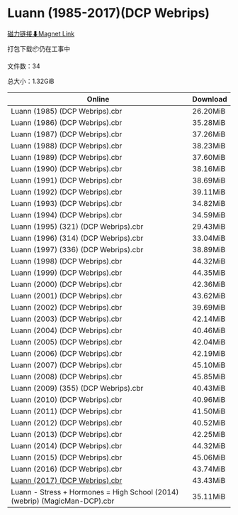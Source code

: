 # Luann (1985-2017)(DCP Webrips)

[磁力链接⬇Magnet Link](magnet:?xt=urn:btih:c995832ccdadecbc15004105a0c84a6942b5b070&dn=Luann%20%281985-2017%29%28DCP%20Webrips%29)

打包下载📦仍在工事中

文件数：34

总大小：1.32GiB

Online | Download
--- | ---
Luann (1985) (DCP Webrips).cbr | 26.20MiB
Luann (1986) (DCP Webrips).cbr | 35.28MiB
Luann (1987) (DCP Webrips).cbr | 37.26MiB
Luann (1988) (DCP Webrips).cbr | 38.23MiB
Luann (1989) (DCP Webrips).cbr | 37.60MiB
Luann (1990) (DCP Webrips).cbr | 38.16MiB
Luann (1991) (DCP Webrips).cbr | 38.69MiB
Luann (1992) (DCP Webrips).cbr | 39.11MiB
Luann (1993) (DCP Webrips).cbr | 34.82MiB
Luann (1994) (DCP Webrips).cbr | 34.59MiB
Luann (1995) (321) (DCP Webrips).cbr | 29.43MiB
Luann (1996) (314) (DCP Webrips).cbr | 33.04MiB
Luann (1997) (336) (DCP Webrips).cbr | 38.89MiB
Luann (1998) (DCP Webrips).cbr | 44.32MiB
Luann (1999) (DCP Webrips).cbr | 44.35MiB
Luann (2000) (DCP Webrips).cbr | 42.36MiB
Luann (2001) (DCP Webrips).cbr | 43.62MiB
Luann (2002) (DCP Webrips).cbr | 39.69MiB
Luann (2003) (DCP Webrips).cbr | 42.14MiB
Luann (2004) (DCP Webrips).cbr | 40.46MiB
Luann (2005) (DCP Webrips).cbr | 42.04MiB
Luann (2006) (DCP Webrips).cbr | 42.19MiB
Luann (2007) (DCP Webrips).cbr | 45.10MiB
Luann (2008) (DCP Webrips).cbr | 45.85MiB
Luann (2009) (355) (DCP Webrips).cbr | 40.43MiB
Luann (2010) (DCP Webrips).cbr | 40.96MiB
Luann (2011) (DCP Webrips).cbr | 41.50MiB
Luann (2012) (DCP Webrips).cbr | 40.52MiB
Luann (2013) (DCP Webrips).cbr | 42.25MiB
Luann (2014) (DCP Webrips).cbr | 44.32MiB
Luann (2015) (DCP Webrips).cbr | 45.06MiB
Luann (2016) (DCP Webrips).cbr | 43.74MiB
[Luann (2017) (DCP Webrips).cbr](https://github.com/alicewish/markdown/blob/master/comic/Luann-2017-DCP-Webrips-cbr.md) | 43.43MiB
Luann - Stress + Hormones = High School (2014) (webrip) (MagicMan-DCP).cbr | 35.11MiB